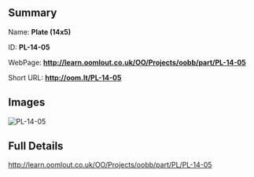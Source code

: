 

## Summary
 
Name: __Plate (14x5)__

ID: __PL-14-05__

WebPage: __http://learn.oomlout.co.uk/OO/Projects/oobb/part/PL-14-05__

Short URL: __http://oom.lt/PL-14-05__


## Images
![PL-14-05](http://oomlout.com/oomlout-OOBB/part/PL/PL-14-05/OOBB-PL-14-05_420.png)




## Full Details

 http://learn.oomlout.co.uk/OO/Projects/oobb/part/PL/PL-14-05

